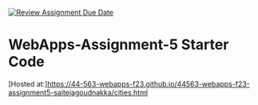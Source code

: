 [![Review Assignment Due Date](https://classroom.github.com/assets/deadline-readme-button-24ddc0f5d75046c5622901739e7c5dd533143b0c8e959d652212380cedb1ea36.svg)](https://classroom.github.com/a/7kKA03Up)
# WebApps-Assignment-5 Starter Code
[Hosted at:]<https://44-563-webapps-f23.github.io/44563-webapps-f23-assignment5-saitejagoudnakka/cities.html>